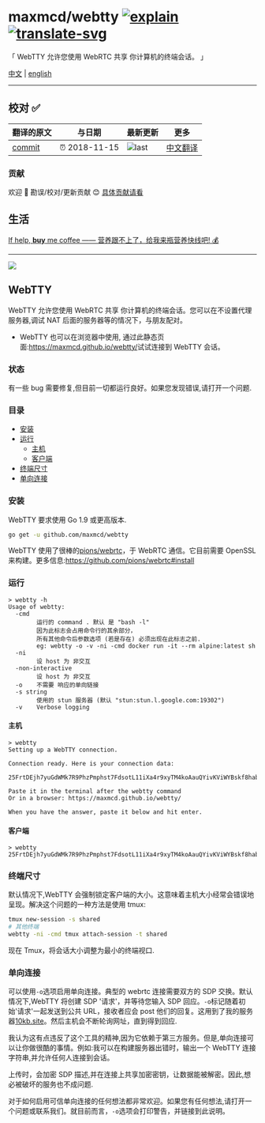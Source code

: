 # maxmcd/webtty [![explain]][source] [![translate-svg]][translate-list]

<!-- [![size-img]][size] -->

[explain]: http://llever.com/explain.svg
[source]: https://github.com/chinanf-boy/Source-Explain
[translate-svg]: http://llever.com/translate.svg
[translate-list]: https://github.com/chinanf-boy/chinese-translate-list
[size-img]: https://packagephobia.now.sh/badge?p=Name
[size]: https://packagephobia.now.sh/result?p=Name

「 WebTTY 允许您使用 WebRTC 共享 你计算机的终端会话。 」

[中文](./readme.md) | [english](https://github.com/maxmcd/webtty)

---

## 校对 ✅

<!-- doc-templite START generated -->
<!-- repo = 'maxmcd/webtty' -->
<!-- commit = '322d619be964b422be109110b814de3de9c9bae5' -->
<!-- time = '2018-11-15' -->
翻译的原文 | 与日期 | 最新更新 | 更多
---|---|---|---
[commit] | ⏰ 2018-11-15 | ![last] | [中文翻译][translate-list]

[last]: https://img.shields.io/github/last-commit/maxmcd/webtty.svg
[commit]: https://github.com/maxmcd/webtty/tree/322d619be964b422be109110b814de3de9c9bae5

<!-- doc-templite END generated -->

### 贡献

欢迎 👏 勘误/校对/更新贡献 😊 [具体贡献请看](https://github.com/chinanf-boy/chinese-translate-list#贡献)

## 生活

[If help, **buy** me coffee —— 营养跟不上了，给我来瓶营养快线吧! 💰](https://github.com/chinanf-boy/live-need-money)

---

![](https://maxmcd.github.io/webtty/out.gif)

## WebTTY

WebTTY 允许您使用 WebRTC 共享 你计算机的终端会话。您可以在不设置代理服务器,调试 NAT 后面的服务器等的情况下，与朋友配对。

- WebTTY 也可以在浏览器中使用, 通过此静态页面:<https://maxmcd.github.io/webtty/>试试连接到 WebTTY 会话。

### 状态

有一些 bug 需要修复,但目前一切都运行良好。如果您发现错误,请打开一个问题.

### 目录

<!-- START doctoc generated TOC please keep comment here to allow auto update -->
<!-- DON'T EDIT THIS SECTION, INSTEAD RE-RUN doctoc TO UPDATE -->


- [安装](#%E5%AE%89%E8%A3%85)
- [运行](#%E8%BF%90%E8%A1%8C)
  - [主机](#%E4%B8%BB%E6%9C%BA)
  - [客户端](#%E5%AE%A2%E6%88%B7%E7%AB%AF)
- [终端尺寸](#%E7%BB%88%E7%AB%AF%E5%B0%BA%E5%AF%B8)
- [单向连接](#%E5%8D%95%E5%90%91%E8%BF%9E%E6%8E%A5)

<!-- END doctoc generated TOC please keep comment here to allow auto update -->

### 安装

WebTTY 要求使用 Go 1.9 或更高版本.

```bash
go get -u github.com/maxmcd/webtty
```

WebTTY 使用了很棒的[pions/webrtc](https://github.com/pions/webrtc)，于 WebRTC 通信。它目前需要 OpenSSL 来构建。更多信息:<https://github.com/pions/webrtc#install>

### 运行

```shell
> webtty -h
Usage of webtty:
  -cmd
        运行的 command . 默认 是 "bash -l"
        因为此标志会占用命令行的其余部分，
        所有其他命令后参数选项 (若是存在) 必须出现在此标志之前.
        eg: webtty -o -v -ni -cmd docker run -it --rm alpine:latest sh
  -ni
        设 host 为 非交互
  -non-interactive
        设 host 为 非交互
  -o    不需要 响应的单向链接
  -s string
        使用的 stun 服务器 (默认 "stun:stun.l.google.com:19302")
  -v    Verbose logging
```

#### 主机

```shell
> webtty
Setting up a WebTTY connection.

Connection ready. Here is your connection data:

25FrtDEjh7yuGdWMk7R9PhzPmphst7FdsotL11iXa4r9xyTM4koAauQYivKViWYBskf8habEc5vHf3DZge5VivuAT79uSCvzc6aL2M11kcUn9rzb4DX4...

Paste it in the terminal after the webtty command
Or in a browser: https://maxmcd.github.io/webtty/

When you have the answer, paste it below and hit enter.
```

#### 客户端

```shell
> webtty 25FrtDEjh7yuGdWMk7R9PhzPmphst7FdsotL11iXa4r9xyTM4koAauQYivKViWYBskf8habEc5vHf3DZge5VivuAT79uSCvzc6aL2M11kcUn9rzb4DX4...
```

### 终端尺寸

默认情况下,WebTTY 会强制锁定客户端的大小。这意味着主机大小经常会错误地呈现。解决这个问题的一种方法是使用 tmux:

```bash
tmux new-session -s shared
# 其他终端
webtty -ni -cmd tmux attach-session -t shared
```

现在 Tmux，将会话大小调整为最小的终端视口.

### 单向连接

可以使用`-o`选项启用单向连接。典型的 webrtc 连接需要双方的 SDP 交换。默认情况下,WebTTY 将创建 SDP '请求'，并等待您输入 SDP 回应。`-o`标记随着初始'请求'一起发送到公共 URL，接收者应会 post 他们的回复。这用到了我的服务器[10kb.site](https://www.10kb.site)。然后主机会不断轮询网址，直到得到回应.

我认为这有点违反了这个工具的精神,因为它依赖于第三方服务。但是,单向连接可以让你做很酷的事情。例如:我可以在构建服务器出错时，输出一个 WebTTY 连接字符串,并允许任何人连接到会话。

上传时，会加密 SDP 描述,并在连接上共享加密密钥，让数据能被解密。因此,想必被破坏的服务也不成问题.

对于如何启用可信单向连接的任何想法都非常欢迎。如果您有任何想法,请打开一个问题或联系我们。就目前而言，`-o`选项会打印警告，并链接到此说明。
